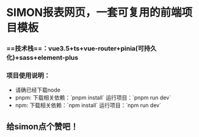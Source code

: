 # **SIMON报表网页，一套可复用的前端项目模板**
### ==技术栈==：vue3.5+ts+vue-router+pinia(可持久化)+sass+element-plus
### 项目使用说明：
* 请确已经下载node
* pnpm: 下载相关依赖：\`pnpm install\` 运行项目：\`pnpm run dev\`
* npm:  下载相关依赖：\`npm install\` 运行项目：\`npm run dev\`

## 给simon点个赞吧！



